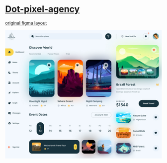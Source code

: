 # [Dot-pixel-agency]()

[original figma layout](https://www.figma.com/file/GDjVQpEU1G8mjbFXJhZhVb/dot-pixel-agency-1-structured-(Copy)?node-id=261%3A69)

![layout screenshot](Desktop.jpg)